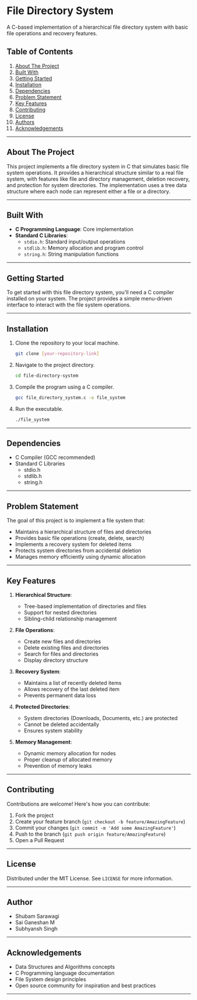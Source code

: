 # File Directory System

A C-based implementation of a hierarchical file directory system with basic file operations and recovery features.

## Table of Contents
1. [About The Project](#about-the-project)
2. [Built With](#built-with)
3. [Getting Started](#getting-started)
4. [Installation](#installation)
5. [Dependencies](#dependencies)
6. [Problem Statement](#problem-statement)
7. [Key Features](#key-features)
8. [Contributing](#contributing)
9. [License](#license)
10. [Authors](#authors)
11. [Acknowledgements](#acknowledgements)

---
## About The Project
This project implements a file directory system in C that simulates basic file system operations. It provides a hierarchical structure similar to a real file system, with features like file and directory management, deletion recovery, and protection for system directories. The implementation uses a tree data structure where each node can represent either a file or a directory.

---
## Built With
- **C Programming Language**: Core implementation
- **Standard C Libraries**: 
  - `stdio.h`: Standard input/output operations
  - `stdlib.h`: Memory allocation and program control
  - `string.h`: String manipulation functions

---
## Getting Started
To get started with this file directory system, you'll need a C compiler installed on your system. The project provides a simple menu-driven interface to interact with the file system operations.

---
## Installation
1. Clone the repository to your local machine.
   ```bash
   git clone [your-repository-link]
   ```
2. Navigate to the project directory.
   ```bash
   cd file-directory-system
   ```
3. Compile the program using a C compiler.
   ```bash
   gcc file_directory_system.c -o file_system
   ```
4. Run the executable.
   ```bash
   ./file_system
   ```

---
## Dependencies
- C Compiler (GCC recommended)
- Standard C Libraries
  - stdio.h
  - stdlib.h
  - string.h

---
## Problem Statement
The goal of this project is to implement a file system that:
- Maintains a hierarchical structure of files and directories
- Provides basic file operations (create, delete, search)
- Implements a recovery system for deleted items
- Protects system directories from accidental deletion
- Manages memory efficiently using dynamic allocation

---
## Key Features
1. **Hierarchical Structure**: 
   - Tree-based implementation of directories and files
   - Support for nested directories
   - Sibling-child relationship management

2. **File Operations**:
   - Create new files and directories
   - Delete existing files and directories
   - Search for files and directories
   - Display directory structure

3. **Recovery System**:
   - Maintains a list of recently deleted items
   - Allows recovery of the last deleted item
   - Prevents permanent data loss

4. **Protected Directories**:
   - System directories (Downloads, Documents, etc.) are protected
   - Cannot be deleted accidentally
   - Ensures system stability

5. **Memory Management**:
   - Dynamic memory allocation for nodes
   - Proper cleanup of allocated memory
   - Prevention of memory leaks

---
## Contributing
Contributions are welcome! Here's how you can contribute:
1. Fork the project
2. Create your feature branch (`git checkout -b feature/AmazingFeature`)
3. Commit your changes (`git commit -m 'Add some AmazingFeature'`)
4. Push to the branch (`git push origin feature/AmazingFeature`)
5. Open a Pull Request

---
## License
Distributed under the MIT License. See `LICENSE` for more information.

---
## Author
- Shubam Sarawagi
- Sai Ganeshan M
- Subhyansh Singh

---
## Acknowledgements
- Data Structures and Algorithms concepts
- C Programming language documentation
- File System design principles
- Open source community for inspiration and best practices

---